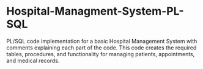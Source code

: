 # Hospital-Managment-System-PL-SQL
PL/SQL code implementation for a basic Hospital Management System with comments explaining each part of the code. This code creates the required tables, procedures, and functionality for managing patients, appointments, and medical records.
